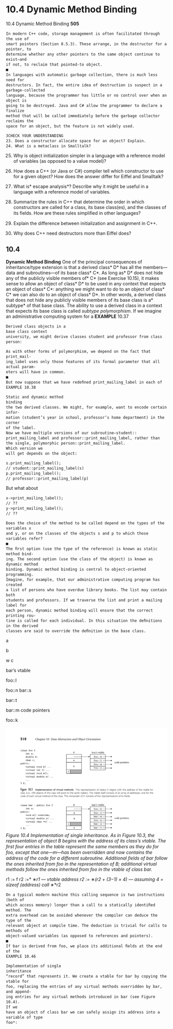 # 10.4 Dynamic Method Binding

10.4 Dynamic Method Binding
**505**

```
In modern C++ code, storage management is often facilitated through the use of
smart pointers (Section 8.5.3). These arrange, in the destructor for a pointer, to
determine whether any other pointers to the same object continue to exist—and
if not, to reclaim that pointed-to object.
■
In languages with automatic garbage collection, there is much less need for
destructors. In fact, the entire idea of destruction is suspect in a garbage-collected
language, because the programmer has little or no control over when an object is
going to be destroyed. Java and C# allow the programmer to declare a finalize
method that will be called immediately before the garbage collector reclaims the
space for an object, but the feature is not widely used.
```

```
3CHECK YOUR UNDERSTANDING
23. Does a constructor allocate space for an object? Explain.
24. What is a metaclass in Smalltalk?
```

25. Why is object initialization simpler in a language with a reference model of
variables (as opposed to a value model)?
26. How does a C++ (or Java or C#) compiler tell which constructor to use for a
given object? How does the answer differ for Eiffel and Smalltalk?
27. What is* escape analysis*? Describe why it might be useful in a language with a
reference model of variables.
28. Summarize the rules in C++ that determine the order in which constructors
are called for a class, its base class(es), and the classes of its ﬁelds. How are
these rules simpliﬁed in other languages?

29. Explain the difference between initialization and assignment in C++.
30. Why does C++ need destructors more than Eiffel does?

## 10.4

**Dynamic Method Binding**
One of the principal consequences of inheritance/type extension is that a derived
class* D* has all the members—data and subroutines—of its base class* C*. As long
as* D* does not hide any of the publicly visible members of* C* (see Exercise 10.15),
it makes sense to allow an object of class* D* to be used in any context that expects
an object of class* C*: anything we might want to do to an object of class* C* we can
also do to an object of class* D*. In other words, a derived class that does not hide
any publicly visible members of its base class is a* subtype* of that base class.
The ability to use a derived class in a context that expects its base class is called
*subtype polymorphism*. If we imagine an administrative computing system for a
**EXAMPLE** 10.37

```
Derived class objects in a
base class context
university, we might derive classes student and professor from class person:
```

```
As with other forms of polymorphism, we depend on the fact that print_mail-
ing_label uses only those features of its formal parameter that all actual param-
eters will have in common.
■
But now suppose that we have redeﬁned print_mailing_label in each of
EXAMPLE 10.38
```

```
Static and dynamic method
binding
the two derived classes. We might, for example, want to encode certain infor-
mation (student’s year in school, professor’s home department) in the corner
of the label.
Now we have multiple versions of our subroutine—student::
print_mailing_label and professor::print_mailing_label, rather than
the single, polymorphic person::print_mailing_label.
Which version we
will get depends on the object:
```

```
s.print_mailing_label();
// student::print_mailing_label(s)
p.print_mailing_label();
// professor::print_mailing_label(p)
```

But what about

```
x->print_mailing_label();
// ??
y->print_mailing_label();
// ??
```

```
Does the choice of the method to be called depend on the types of the variables x
and y, or on the classes of the objects s and p to which those variables refer?
■
The ﬁrst option (use the type of the reference) is known as static method bind-
ing. The second option (use the class of the object) is known as dynamic method
binding. Dynamic method binding is central to object-oriented programming.
Imagine, for example, that our administrative computing program has created
a list of persons who have overdue library books. The list may contain both
students and professors. If we traverse the list and print a mailing label for
each person, dynamic method binding will ensure that the correct printing rou-
tine is called for each individual. In this situation the deﬁnitions in the derived
classes are said to override the deﬁnition in the base class.
```

a

b

w
c

bar’s vtable

foo::l

foo::n
bar::s

bar::t

bar::m
code pointers

foo::k


![Figure 10.4 Implementation of...](images/page_543_vector_354.png)
*Figure 10.4 Implementation of single inheritance. As in Figure 10.3, the representation of object B begins with the address of its class’s vtable. The ﬁrst four entries in the table represent the same members as they do for foo, except that one—m—has been overridden and now contains the address of the code for a different subroutine. Additional ﬁelds of bar follow the ones inherited from foo in the representation of B; additional virtual methods follow the ones inherited from foo in the vtable of class bar.*

r1 := f
r2 :=* ∗*r1
–– vtable address
r2 :=* ∗*(r2 + (3−1) × 4)
–– assuming 4 = sizeof (address)
call* ∗*r2

```
On a typical modern machine this calling sequence is two instructions (both of
which access memory) longer than a call to a statically identiﬁed method. The
extra overhead can be avoided whenever the compiler can deduce the type of the
relevant object at compile time. The deduction is trivial for calls to methods of
object-valued variables (as opposed to references and pointers).
■
If bar is derived from foo, we place its additional ﬁelds at the end of the
EXAMPLE 10.46
```

```
Implementation of single
inheritance
“record” that represents it. We create a vtable for bar by copying the vtable for
foo, replacing the entries of any virtual methods overridden by bar, and append-
ing entries for any virtual methods introduced in bar (see Figure 10.4).
If we
have an object of class bar we can safely assign its address into a variable of type
foo*:
```

